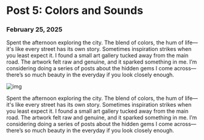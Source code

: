 
# Post 5: Colors and Sounds

### February 25, 2025

Spent the afternoon exploring the city. The blend of colors, the hum of life—it's like every street has its own story. Sometimes inspiration strikes when you least expect it. I found a small art gallery tucked away from the main road. The artwork felt raw and genuine, and it sparked something in me. I’m considering doing a series of posts about the hidden gems I come across—there’s so much beauty in the everyday if you look closely enough.

![img](/assets/3.jpg)

Spent the afternoon exploring the city. The blend of colors, the hum of life—it's like every street has its own story. Sometimes inspiration strikes when you least expect it. I found a small art gallery tucked away from the main road. The artwork felt raw and genuine, and it sparked something in me. I’m considering doing a series of posts about the hidden gems I come across—there’s so much beauty in the everyday if you look closely enough.
